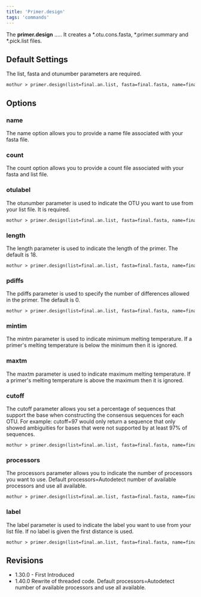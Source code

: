 ```yaml
---
title: 'Primer.design'
tags: 'commands'
---
```

The **primer.design** \..... It creates a \*.otu.cons.fasta,
\*.primer.summary and \*.pick.list files.

## Default Settings

The list, fasta and otunumber parameters are required.

    mothur > primer.design(list=final.an.list, fasta=final.fasta, name=final.names, otulabel=Otu01)

## Options

### name

The name option allows you to provide a name file associated with your
fasta file.

### count

The count option allows you to provide a count file associated with your
fasta and list file.

### otulabel

The otunumber parameter is used to indicate the OTU you want to use from
your list file. It is required.

    mothur > primer.design(list=final.an.list, fasta=final.fasta, name=final.names, otulabel=Otu10)

### length

The length parameter is used to indicate the length of the primer. The
default is 18.

    mothur > primer.design(list=final.an.list, fasta=final.fasta, name=final.names, otulabel=Otu01, length=15)

### pdiffs

The pdiffs parameter is used to specify the number of differences
allowed in the primer. The default is 0.

    mothur > primer.design(list=final.an.list, fasta=final.fasta, name=final.names, otulabel=Otu01, pdiffs=1)

### mintim

The mintm parameter is used to indicate minimum melting temperature. If
a primer\'s melting temperature is below the minimum then it is ignored.

### maxtm

The maxtm parameter is used to indicate maximum melting temperature. If
a primer\'s melting temperature is above the maximum then it is ignored.

### cutoff

The cutoff parameter allows you set a percentage of sequences that
support the base when constructing the consensus sequences for each OTU.
For example: cutoff=97 would only return a sequence that only showed
ambiguities for bases that were not supported by at least 97% of
sequences.

    mothur > primer.design(list=final.an.list, fasta=final.fasta, name=final.names, otulabel=Otu01, cutoff=95)

### processors

The processors parameter allows you to indicate the number of processors
you want to use. Default processors=Autodetect number of available
processors and use all available.

    mothur > primer.design(list=final.an.list, fasta=final.fasta, name=final.names, otulabel=Otu01, processors=2)

### label

The label parameter is used to indicate the label you want to use from
your list file. If no label is given the first distance is used.

    mothur > primer.design(list=final.an.list, fasta=final.fasta, name=final.names, otulabel=Otu01, label=0.03)

## Revisions

-   1.30.0 - First Introduced
-   1.40.0 Rewrite of threaded code. Default processors=Autodetect
    number of available processors and use all available.


